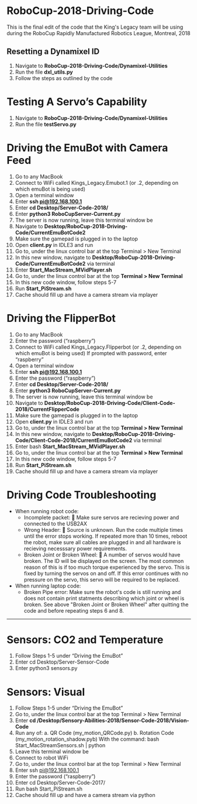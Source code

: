 # RoboCup-2018-Driving-Code
This is the final edit of the code that the King's Legacy team will be using during the RoboCup Rapidly Manufactured Robotics League, Montreal, 2018 

## Resetting a Dynamixel ID

1.	Navigate to **RoboCup-2018-Driving-Code/Dynamixel-Utilities**
2.	Run the file **dxl_utils.py**
3.	Follow the steps as outlined by the code

# Testing A Servo’s Capability

1.	Navigate to **RoboCup-2018-Driving-Code/Dynamixel-Utilities**
2.	Run the file **testServo.py**

# Driving the EmuBot with Camera Feed

1.	Go to any MacBook
2.	Connect to WiFi called Kings_Legacy.Emubot.1 (or .2, depending on which emuBot is being used)
3.	Open a terminal window
4.	Enter **ssh pi@192.168.100.1**
5.	Enter **cd Desktop/Server-Code-2018/**
6.	Enter **python3 RoboCupServer-Current.py**
7.	The server is now running, leave this terminal window be
8.	Navigate to **Desktop/RoboCup-2018-Driving-Code/CurrentEmuBotCode2**
9.	Make sure the gamepad is plugged in to the laptop
10.	Open **client.py** in IDLE3 and run
11.	Go to, under the linux control bar at the top Terminal > New Terminal
12.	In this new window, navigate to **Desktop/RoboCup-2018-Driving-Code/CurrentEmuBotCode2** via terminal
13.	Enter **Start_MacStream_MVidPlayer.sh**
14.	Go to, under the linux control bar at the top **Terminal > New Terminal**
15.	In this new code window, follow steps 5-7
16.	Run **Start_PiStream.sh**
17.	Cache should fill up and have a camera stream via mplayer

# Driving the FlipperBot

1.	Go to any MacBook
2.	Enter the password (“raspberry”)
3.	Connect to WiFi called Kings_Legacy.Flipperbot (or .2, depending on which emuBot is being used) If prompted with password, enter “raspberry”
4.	Open a terminal window
5.	Enter **ssh pi@192.168.100.1**
6.	Enter the password (“raspberry”)
7.	Enter **cd Desktop/Server-Code-2018/**
8.	Enter **python3 RoboCupServer-Current.py**
9.	The server is now running, leave this terminal window be
10.	Navigate to **Desktop/RoboCup-2018-Driving-Code/Client-Code-2018/CurrentFlipperCode**
11.	Make sure the gamepad is plugged in to the laptop
12.	Open **client.py** in IDLE3 and run
13.	Go to, under the linux control bar at the top **Terminal > New Terminal**
14.	In this new window, navigate to **Desktop/RoboCup-2018-Driving-Code/Client-Code-2018/CurrentEmuBotCode2** via terminal
15.	Enter bash **Start_MacStream_MVidPlayer.sh**
16.	Go to, under the linux control bar at the top **Terminal > New Terminal**
17.	In this new code window, follow steps 5-7
18.	Run **Start_PiStream.sh**
19.	Cache should fill up and have a camera stream via mplayer

# Driving Code Troubleshooting

- When running robot code: 
   - Incomplete packet:
  	Make sure servos are recieving power and connected to the USB2AX 
   - Wrong Header: 
	   Source is unknown. Run the code multiple times until the error stops working. If repeated more than 10 times, reboot the robot, make sure all cables are plugged in and all hardware is recieving necesssary power requirements. 
   - Broken Joint or Broken Wheel: 
	   A number of servos would have broken. The ID will be displayed on the screen. The most common reason of this is if too much torque experienced by the servo. This is fixed by turning the servos on and off. If this error continues with no pressure on the servo, this servo will be required to be replaced. 
- When running laptop code: 
   - Broken Pipe error: 
     Make sure the robot's code is still running and does not contain print statments describing which joint or wheel is broken. See above "Broken Joint or Broken Wheel" after quitting the code and before repeating steps 6 and 8. 

----------------------------------------------------------------------------------------------------------------------------

# Sensors: CO2 and Temperature

1.	Follow Steps 1-5 under “Driving the EmuBot”
2.	Enter cd Desktop/Server-Sensor-Code
3.	Enter python3 sensors.py

# Sensors: Visual

1.	Follow Steps 1-5 under “Driving the EmuBot”
2.	Go to, under the linux control bar at the top Terminal > New Terminal
3.	Enter **cd /Desktop/Sensory-Abilities-2018/Sensor-Code-2018/Vision-Code**
4.	Run any of:
   a.	QR Code (my_motion_QRCode.py)
  b.	Rotation Code (my_motion_rotation_shadow.pyb)
With the command: bash Start_MacStreamSensors.sh | python <filename>
6.	Leave this terminal window be
7.	Connect to robot WiFi
8.	Go to, under the linux control bar at the top Terminal > New Terminal
9.	Enter ssh pi@192.168.100.1
10.	Enter the password (“raspberry”)
11.	Enter cd Desktop/Server-Code-2017/
12.	Run bash Start_PiStream.sh
13.	Cache should fill up and have a camera stream via python

